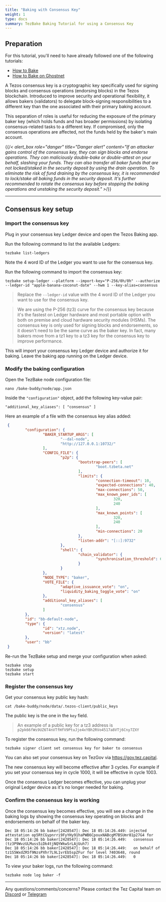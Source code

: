 ```yaml
---
title: "Baking with Consensus Key"
weight: 1
type: docs
summary: TezBake Baking Tutorial for using a Consensus Key
---
```


## Preparation

For this tutorial, you'll need to have already followed one of the following tutorials:
* [How to Bake](/tezbake/tutorials/baking-on-mainnet)
* [How to Bake on Ghostnet](/tezbake/tutorials/baking-on-ghostnet)

A Tezos consensus key is a cryptographic key specifically used for signing blocks and consensus operations (endorsing blocks) in the Tezos blockchain. Introduced to improve security and operational flexibility, it allows bakers (validators) to delegate block-signing responsibilities to a different key than the one associated with their primary baking account.

This separation of roles is useful for reducing the exposure of the primary baker key (which holds funds and has broader permissions) by isolating consensus-related tasks to a different key. If compromised, only the consensus operations are affected, not the funds held by the baker's main account.

{{/*< alert_box role="danger" title="Danger alert" content="If an attacker gains control of the consensus key, they can sign blocks and endorse operations. They can maliciously double-bake or double-attest on your behalf, slashing your funds. They can also transfer all baker funds that are not locked/staked in the security deposit by using the drain operation. To eliminate the risk of fund draining by the consensus key, it is recommended to lock/stake all baking funds in the security deposit. It's further recommended to rotate the consensus key before stopping the baking operations and unstaking the security deposit." >*/}}

---

## Consensus key setup

### Import the consensus key

Plug in your consensus key Ledger device and open the Tezos Baking app.

Run the following command to list the available Ledgers:

   ```
   tezbake list-ledgers
   ```

Note the 4 word ID of the Ledger you want to use for the consensus key.

Run the following command to import the consensus key:

   ```
   tezbake setup-ledger --platform --import-key="P-256/0h/0h" --authorize --ledger-id "apple-banana-coconut-date" --hwm 1 --key-alias=consensus
   ```

> Replace the `--ledger-id` value with the 4 word ID of the Ledger you want to use for the consensus key.

> We are using the P-256 (tz3) curve for the consensus key because it's the fastest on Ledger hardware and most portable option with both on premise and cloud hardware security modules (HSMs). The consensus key is only used for signing blocks and endorsements, so it doesn't need to be the same curve as the baker key. In fact, many bakers move from a tz1 key to a tz3 key for the consensus key to improve performance.

This will import your consensus key Ledger device and authorize it for baking. Leave the baking app running on the Ledger device.

### Modify the baking configuration

Open the TezBake node configuration file:

   ```
   nano /bake-buddy/node/app.json
   ``` 

Inside the `"configuration"` object, add the following key-value pair:

   ```
   "additional_key_aliases": [ "consensus" ]
   ```

Here an example of a file with the consensus key alias added:

   ```json
    {
            "configuration": {
                    "BAKER_STARTUP_ARGS": [
                            "--dal-node",
                            "http://127.0.0.1:10732/"
                    ],
                    "CONFIG_FILE": {
                            "p2p": {
                                    "bootstrap-peers": [
                                            "boot.tzbeta.net"
                                    ],
                                    "limits": {
                                            "connection-timeout": 10,
                                            "expected-connections": 40,
                                            "max-connections": 50,
                                            "max_known_peer_ids": [
                                                    320,
                                                    240
                                            ],
                                            "max_known_points": [
                                                    320,
                                                    240
                                            ],
                                            "min-connections": 20
                                    },
                                    "listen-addr": "[::]:9732"
                            },
                            "shell": {
                                    "chain_validator": {
                                            "synchronisation_threshold": 6
                                    }
                            }
                    },
                    "NODE_TYPE": "baker",
                    "VOTE_FILE": {
                            "adaptive_issuance_vote": "on",
                            "liquidity_baking_toggle_vote": "on"
                    },
                    "additional_key_aliases": [
                            "consensus"
                    ]
            },
            "id": "bb-default-node",
            "type": {
                    "id": "xtz.node",
                    "version": "latest"
            },
            "user": "bb"
    }
   ```

Re-run the TezBake setup and merge your configuration when asked:

   ```
   tezbake stop
   tezbake setup
   tezbake start
   ```

### Register the consensus key

Get your consensus key public key hash:

   ```
   cat /bake-buddy/node/data/.tezos-client/public_keys
   ```

The public key is the one in the `key` field.

> An example of a public key for a tz3 address is `p2pk66fWs9UZ6T4nVTfHfV9PtuJje4xYBh2RVo4517a8VTj6Cny7ZXY`

To register the consensus key, run the following command:

   ```
   tezbake signer client set consensus key for baker to consensus
   ```

You can also set your consensus key on TezGov via https://gov.tez.capital.

The new consensus key will become effective after 3 cycles. For example if you set your consensus key in cycle 1000, it will be effective in cycle 1003.

Once the consensus Ledger becomes effective, you can unplug your original Ledger device as it's no longer needed for baking.

### Confirm the consensus key is working

Once the consensus key becomes effective, you will see a change in the baking logs by showing the consensus key operating on blocks and endorsements on behalf of the baker key.

   ```
   Dec 18 05:14:26 bb baker[2428547]: Dec 18 05:14:26.449: injected attestation op5RtCGypnrri9FyYHy91haPWB6CpouxNABcgM7BSUmr81p27G4 for
   Dec 18 05:14:26 bb baker[2428547]: Dec 18 05:14:26.449:   consensus (tz3P9WvzULMuss5iDk4tjNQYWkwSrLAjUuh7)
   Dec 18 05:14:26 bb baker[2428547]: Dec 18 05:14:26.449:   on behalf of tz1S5WxdZR5f9NzsPXhr7L9L1vrEb5spZFur for level 7403648, round
   Dec 18 05:14:26 bb baker[2428547]: Dec 18 05:14:26.449:   0
   ```

To view your baker logs, run the following command:

   ```
   tezbake node log baker -f
   ```

---

Any questions/comments/concerns? Please contact the Tez Capital team on
[Discord](https://discord.gg/cVGMA4MaNM) or [Telegram](https://t.me/tezcapital)